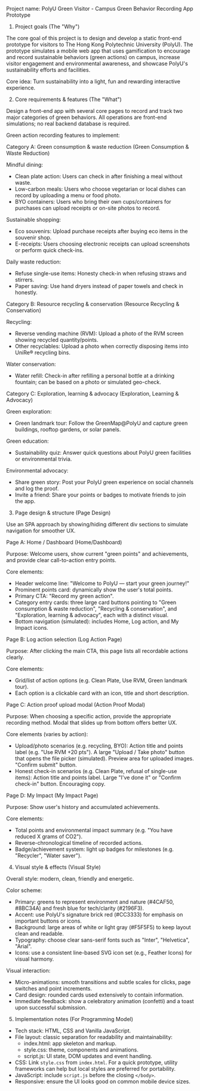 Project name: PolyU Green Visitor - Campus Green Behavior Recording App Prototype

1. Project goals (The "Why")

The core goal of this project is to design and develop a static front-end prototype for visitors to The Hong Kong Polytechnic University (PolyU). The prototype simulates a mobile web app that uses gamification to encourage and record sustainable behaviors (green actions) on campus, increase visitor engagement and environmental awareness, and showcase PolyU's sustainability efforts and facilities.

Core idea: Turn sustainability into a light, fun and rewarding interactive experience.

2. Core requirements & features (The "What")

Design a front-end app with several core pages to record and track two major categories of green behaviors. All operations are front-end simulations; no real backend database is required.

Green action recording features to implement:

Category A: Green consumption & waste reduction (Green Consumption & Waste Reduction)

Mindful dining:

- Clean plate action: Users can check in after finishing a meal without waste.
- Low-carbon meals: Users who choose vegetarian or local dishes can record by uploading a menu or food photo.
- BYO containers: Users who bring their own cups/containers for purchases can upload receipts or on-site photos to record.

Sustainable shopping:

- Eco souvenirs: Upload purchase receipts after buying eco items in the souvenir shop.
- E-receipts: Users choosing electronic receipts can upload screenshots or perform quick check-ins.

Daily waste reduction:

- Refuse single-use items: Honesty check-in when refusing straws and stirrers.
- Paper saving: Use hand dryers instead of paper towels and check in honestly.

Category B: Resource recycling & conservation (Resource Recycling & Conservation)

Recycling:

- Reverse vending machine (RVM): Upload a photo of the RVM screen showing recycled quantity/points.
- Other recyclables: Upload a photo when correctly disposing items into UniRe® recycling bins.

Water conservation:

- Water refill: Check-in after refilling a personal bottle at a drinking fountain; can be based on a photo or simulated geo-check.

Category C: Exploration, learning & advocacy (Exploration, Learning & Advocacy)

Green exploration:

- Green landmark tour: Follow the GreenMap@PolyU and capture green buildings, rooftop gardens, or solar panels.

Green education:

- Sustainability quiz: Answer quick questions about PolyU green facilities or environmental trivia.

Environmental advocacy:

- Share green story: Post your PolyU green experience on social channels and log the proof.
- Invite a friend: Share your points or badges to motivate friends to join the app.

3. Page design & structure (Page Design)

Use an SPA approach by showing/hiding different div sections to simulate navigation for smoother UX.

Page A: Home / Dashboard (Home/Dashboard)

Purpose: Welcome users, show current "green points" and achievements, and provide clear call-to-action entry points.

Core elements:

- Header welcome line: "Welcome to PolyU — start your green journey!"
- Prominent points card: dynamically show the user's total points.
- Primary CTA: "Record my green action".
- Category entry cards: three large card buttons pointing to "Green consumption & waste reduction", "Recycling & conservation", and "Exploration, learning & advocacy", each with a distinct visual.
- Bottom navigation (simulated): includes Home, Log action, and My Impact icons.

Page B: Log action selection (Log Action Page)

Purpose: After clicking the main CTA, this page lists all recordable actions clearly.

Core elements:

- Grid/list of action options (e.g. Clean Plate, Use RVM, Green landmark tour).
- Each option is a clickable card with an icon, title and short description.

Page C: Action proof upload modal (Action Proof Modal)

Purpose: When choosing a specific action, provide the appropriate recording method. Modal that slides up from bottom offers better UX.

Core elements (varies by action):

- Upload/photo scenarios (e.g. recycling, BYO): Action title and points label (e.g. "Use RVM +20 pts"). A large "Upload / Take photo" button that opens the file picker (simulated). Preview area for uploaded images. "Confirm submit" button.
- Honest check-in scenarios (e.g. Clean Plate, refusal of single-use items): Action title and points label. Large "I've done it" or "Confirm check-in" button. Encouraging copy.

Page D: My Impact (My Impact Page)

Purpose: Show user's history and accumulated achievements.

Core elements:

- Total points and environmental impact summary (e.g. "You have reduced X grams of CO2").
- Reverse-chronological timeline of recorded actions.
- Badge/achievement system: light up badges for milestones (e.g. "Recycler", "Water saver").

4. Visual style & effects (Visual Style)

Overall style: modern, clean, friendly and energetic.

Color scheme:

- Primary: greens to represent environment and nature (#4CAF50, #8BC34A) and fresh blue for tech/clarity (#2196F3).
- Accent: use PolyU's signature brick red (#CC3333) for emphasis on important buttons or icons.
- Background: large areas of white or light gray (#F5F5F5) to keep layout clean and readable.
- Typography: choose clear sans-serif fonts such as "Inter", "Helvetica", "Arial".
- Icons: use a consistent line-based SVG icon set (e.g., Feather Icons) for visual harmony.

Visual interaction:

- Micro-animations: smooth transitions and subtle scales for clicks, page switches and point increments.
- Card design: rounded cards used extensively to contain information.
- Immediate feedback: show a celebratory animation (confetti) and a toast upon successful submission.

5. Implementation notes (For Programming Model)

- Tech stack: HTML, CSS and Vanilla JavaScript.
- File layout: classic separation for readability and maintainability:
  - index.html: app skeleton and markup.
  - style.css: theme, components and animations.
  - script.js: UI state, DOM updates and event handling.
- CSS: Link `style.css` from `index.html`. For a quick prototype, utility frameworks can help but local styles are preferred for portability.
- JavaScript: include `script.js` before the closing `</body>`.
- Responsive: ensure the UI looks good on common mobile device sizes.
